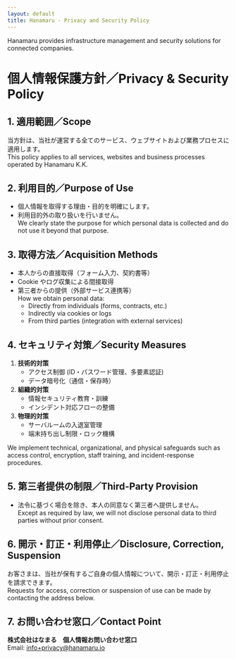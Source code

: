 ```yaml
---
layout: default
title: Hanamaru - Privacy and Security Policy
---
```


Hanamaru provides infrastructure management and security solutions for connected companies.


# 個人情報保護方針／Privacy & Security Policy

## 1. 適用範囲／Scope  

当方針は、当社が運営する全てのサービス、ウェブサイトおよび業務プロセスに適用します。  
This policy applies to all services, websites and business processes operated by Hanamaru K.K.



## 2. 利用目的／Purpose of Use  

- 個人情報を取得する理由・目的を明確にします。  
- 利用目的外の取り扱いを行いません。  
We clearly state the purpose for which personal data is collected and do not use it beyond that purpose.



## 3. 取得方法／Acquisition Methods  

- 本人からの直接取得（フォーム入力、契約書等）  
- Cookie やログ収集による間接取得  
- 第三者からの提供（外部サービス連携等）  
How we obtain personal data:  
  - Directly from individuals (forms, contracts, etc.)  
  - Indirectly via cookies or logs  
  - From third parties (integration with external services)



## 4. セキュリティ対策／Security Measures  

1. **技術的対策**  
   - アクセス制御 (ID・パスワード管理、多要素認証)  
   - データ暗号化（通信・保存時）  
2. **組織的対策**  
   - 情報セキュリティ教育・訓練  
   - インシデント対応フローの整備  
3. **物理的対策**  
   - サーバルームの入退室管理  
   - 端末持ち出し制限・ロック機構
     
We implement technical, organizational, and physical safeguards such as access control, encryption, staff training, and incident-response procedures.



## 5. 第三者提供の制限／Third-Party Provision  

- 法令に基づく場合を除き、本人の同意なく第三者へ提供しません。  
Except as required by law, we will not disclose personal data to third parties without prior consent.



## 6. 開示・訂正・利用停止／Disclosure, Correction, Suspension  

お客さまは、当社が保有するご自身の個人情報について、開示・訂正・利用停止を請求できます。  
Requests for access, correction or suspension of use can be made by contacting the address below.



## 7. お問い合わせ窓口／Contact Point  

**株式会社はなまる　個人情報お問い合わせ窓口**  
Email: 	info+privacy@hanamaru.io 


